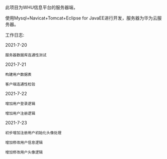 此项目为WHU信息平台的服务器端，

使用Mysql+Navicat+Tomcat+Eclipse for JavaEE进行开发，服务器为华为云服务器。

工作日志:

  2021-7-20
  
    服务器数据库连通性测试

  2021-7-21
  
    构建用户数据表
    
    客户端连通性检验
    
  2021-7-22
  
    增加用户登录逻辑
    
    增加用户注册逻辑
    
  2021-7-23
  
    初步增加注册用户初始化头像处理
    
    增加修改用户信息逻辑
    
    增加修改用户头像逻辑
    
   
